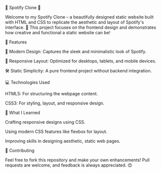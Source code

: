 🎵 Spotify Clone 🎵

Welcome to my Spotify Clone – a beautifully designed static website built with HTML and CSS to replicate the aesthetic and layout of Spotify's interface. 🌟 This project focuses on the frontend design and demonstrates how creative and functional a static website can be!

🚀 Features

🎨 Modern Design: Captures the sleek and minimalistic look of Spotify.

📱 Responsive Layout: Optimized for desktops, tablets, and mobile devices.

🛠️ Static Simplicity: A pure frontend project without backend integration.


💻 Technologies Used

HTML5: For structuring the webpage content.

CSS3: For styling, layout, and responsive design.


🌈 What I Learned

Crafting responsive designs using CSS.

Using modern CSS features like flexbox for layout.

Improving skills in designing aesthetic, static web pages.


🖤 Contributing

Feel free to fork this repository and make your own enhancements! Pull requests are welcome, and feedback is always appreciated. 😊


